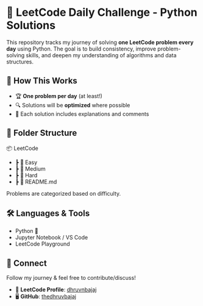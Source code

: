 # 🚀 LeetCode Daily Challenge - Python Solutions  

This repository tracks my journey of solving **one LeetCode problem every day** using Python. The goal is to build consistency, improve problem-solving skills, and deepen my understanding of algorithms and data structures.  

## 📌 How This Works  
- 🏆 **One problem per day** (at least!)  
- 🔍 Solutions will be **optimized** where possible  
- 📖 Each solution includes explanations and comments  

## 📂 Folder Structure  
📦 LeetCode
- ┣ 📂 Easy
- ┣ 📂 Medium
- ┣ 📂 Hard
- ┣ 📜 README.md

Problems are categorized based on difficulty.  

## 🛠️ Languages & Tools  
- Python 🐍  
- Jupyter Notebook / VS Code  
- LeetCode Playground  

## 🔗 Connect  
Follow my journey & feel free to contribute/discuss!  
- 📌 **LeetCode Profile**: [dhruvnbajaj](https://leetcode.com/u/dhruvnbajaj/)  
- 🖥 **GitHub**: [thedhruvbajaj](https://github.com/thedhruvbajaj)  